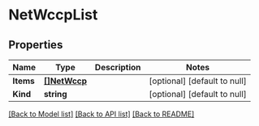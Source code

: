 # NetWccpList

## Properties
Name | Type | Description | Notes
------------ | ------------- | ------------- | -------------
**Items** | [**[]NetWccp**](net_wccp.md) |  | [optional] [default to null]
**Kind** | **string** |  | [optional] [default to null]

[[Back to Model list]](../README.md#documentation-for-models) [[Back to API list]](../README.md#documentation-for-api-endpoints) [[Back to README]](../README.md)


